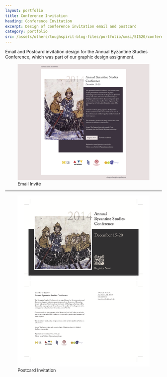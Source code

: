 ```yaml
---
layout: portfolio
title: Conference Invitation
heading: Conference Invitation
excerpt: Design of conference invitation email and postcard
category: portfolio
src: /assets/others/toughspirit-blog-files/portfolio/umsi/SI520/conference-invitation/html-anandpd.png
---
```


Email and Postcard invitation design for the Annual Byzantine Studies Conference, which was part of our graphic design assignment.

<figure>
    <img src="/assets/others/toughspirit-blog-files/portfolio/umsi/SI520/conference-invitation/html-anandpd.png" alt="Email Invite to the Annual Byzantine Studies Conference" title="Email Invite to the Annual Byzantine Studies Conference">
    <figcaption>Email Invite</figcaption>
</figure>

---

<figure>
    <img src="/assets/others/toughspirit-blog-files/portfolio/umsi/SI520/conference-invitation/postcard-single-page.png" alt="Postcard" title="Postcard">
    <figcaption>Postcard Invitation</figcaption>
</figure>
